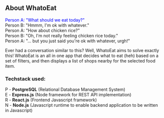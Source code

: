 ## About WhatoEat

<span style="color: blue;">Person A: "What should we eat today?"</span> <br/>
Person B: "Hmmm, I'm ok with whatever." <br/>
Person A: "How about chicken rice?" <br/>
Person B: "Oh, I'm not really feeling chicken rice today."<br/>
Person A: "... but you just said you're ok with whatever, urgh!"<br/>

Ever had a conversation similar to this? Well, WhatoEat aims to solve exactly this! WhatoEat is an all in one app that decides what to eat (heh) based on a set of filters, and then displays a list of shops nearby for the selected food item. 

### Techstack used:

P - **PostgreSQL** (Relational Database Management System)<br/>
E - **Express.js** (Node framework for REST API implementation)<br/>
R - **React.js** (Frontend Javascript framework)<br/>
N - **Node.js** (Javascript runtime to enable backend application to be written in Javascript)<br/>

